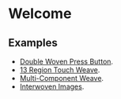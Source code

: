 # Welcome

## Examples
- [Double Woven Press Button](/docs/double-woven-button).
- [13 Region Touch Weave](/docs/13-region-weave).
- [Multi-Component Weave](/docs/multicomponent-weave).
- [Interwoven Images](/docs/interwoven-images).

